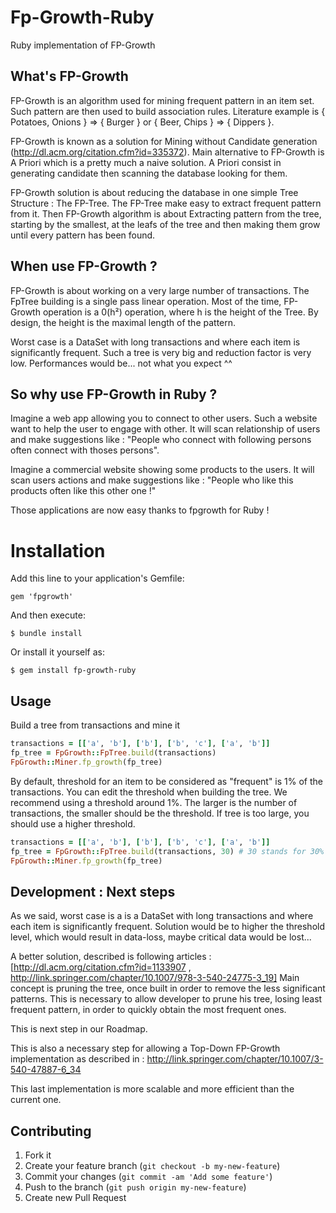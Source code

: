 # Fp-Growth-Ruby

Ruby implementation of FP-Growth

## What's FP-Growth

FP-Growth is an algorithm used for mining frequent pattern in an item set. Such pattern are then used to build association rules.
Literature example is { Potatoes, Onions } => { Burger } or { Beer, Chips } => { Dippers }.

FP-Growth is known as a solution for Mining without Candidate generation (http://dl.acm.org/citation.cfm?id=335372).
Main alternative to FP-Growth is A Priori which is a pretty much a naive solution. A Priori consist in generating candidate then scanning the database looking for them.

FP-Growth solution is about reducing the database in one simple Tree Structure : The FP-Tree. The FP-Tree make easy to extract frequent pattern from it.
Then FP-Growth algorithm is about Extracting pattern from the tree, starting by the smallest, at the leafs of the tree and then making them grow until every pattern has been found.

## When use FP-Growth ?

FP-Growth is about working on a very large number of transactions. The FpTree building is a single pass linear operation.
Most of the time, FP-Growth operation is a 0(h²) operation, where h is the height of the Tree. By design, the height is the maximal length of the pattern.

Worst case is a DataSet with long transactions and where each item is significantly frequent. Such a tree is very big and reduction factor is very low. Performances would be... not what you expect ^^

## So why use FP-Growth in Ruby ?

Imagine a web app allowing you to connect to other users. Such a website want to help the user to engage with other. It will scan relationship of users and make suggestions like : "People who connect with following persons often connect with thoses persons".

Imagine a commercial website showing some products to the users. It will scan users actions and make suggestions like : "People who like this products often like this other one !"

Those applications are now easy thanks to fpgrowth for Ruby !

# Installation

Add this line to your application's Gemfile:

    gem 'fpgrowth'

And then execute:

    $ bundle install

Or install it yourself as:

    $ gem install fp-growth-ruby

## Usage

Build a tree from transactions and mine it

```ruby
transactions = [['a', 'b'], ['b'], ['b', 'c'], ['a', 'b']]
fp_tree = FpGrowth::FpTree.build(transactions)
FpGrowth::Miner.fp_growth(fp_tree)

```

By default, threshold for an item to be considered as "frequent" is 1% of the transactions.
You can edit the threshold when building the tree. We recommend using a threshold around 1%.
The larger is the number of transactions, the smaller should be the threshold. If tree is too large, you should use a higher threshold.

```ruby
transactions = [['a', 'b'], ['b'], ['b', 'c'], ['a', 'b']]
fp_tree = FpGrowth::FpTree.build(transactions, 30) # 30 stands for 30% of transactions. Here, 'c' would be pruned.
FpGrowth::Miner.fp_growth(fp_tree)

```



## Development : Next steps

As we said, worst case is a is a DataSet with long transactions and where each item is significantly frequent. Solution would be to higher the threshold level, which would result in data-loss, maybe critical data would be lost...

A better solution, described is following articles : [http://dl.acm.org/citation.cfm?id=1133907 , http://link.springer.com/chapter/10.1007/978-3-540-24775-3_19]
Main concept is pruning the tree, once built in order to remove the less significant patterns. This is necessary to allow developer to prune his tree, losing least frequent pattern, in order to quickly obtain the most frequent ones.

This is next step in our Roadmap.

This is also a necessary step for allowing a Top-Down FP-Growth implementation as described in : http://link.springer.com/chapter/10.1007/3-540-47887-6_34

This last implementation is more scalable and more efficient than the current one.

## Contributing

1. Fork it
2. Create your feature branch (`git checkout -b my-new-feature`)
3. Commit your changes (`git commit -am 'Add some feature'`)
4. Push to the branch (`git push origin my-new-feature`)
5. Create new Pull Request

